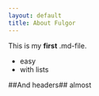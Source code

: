 ```yaml
---
layout: default
title: About Fulgor
---
```


This is my __first__ .md-file.
* easy
* with lists

##And headers##
almost
